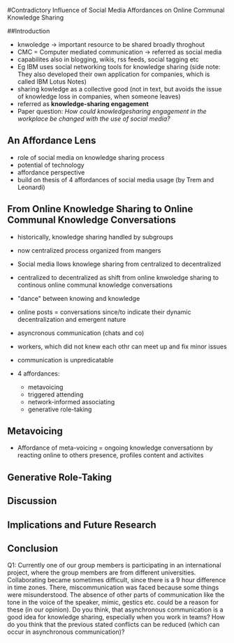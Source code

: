 #Contradictory Influence of Social Media Affordances on Online Communal Knowledge Sharing
 
##Introduction

- knwoledge -> important resource to be shared broadly throghout 
- CMC = Computer mediated communication -> referred as social media
- capabilites also in blogging, wikis, rss feeds, social tagging etc
- Eg IBM uses social networking tools for knowledge sharing (side note: They also developed their own application for companies, which is called IBM Lotus Notes)
- sharing kowledge as a collective good (not in text, but avoids the issue of knowledge loss in companies, when someone leaves)
- referred as **knowledge-sharing engagement**
- Paper question: *How could knowledgesharing engagement in the workplace be changed with the use of social media?*


## An Affordance Lens

- role of social media on knowledge sharing process
- potential of technology
- affordance perspective
- build on thesis of 4 affordances of social media usage (by Trem and Leonardi)

## From Online Knowledge Sharing to Online Communal Knowledge Conversations

- historically, knowledge sharing handled by subgroups
- now centralized process organized from mangers
- Social media llows knowlege sharing from centralized to decentralized
- centralized to decentralized as shift from online knwoledge sharing to continous online communal knowledge conversations
- "dance" between knowing and knowledge
- online posts = conversations since/to indicate their dynamic decentralization and emergent nature
- asyncronous communication (chats and co)
- workers, which did not knew each othr can meet up and fix minor issues
- communication is unpredicatable

- 4 affordances: 
	- metavoicing
	- triggered attending
	- network-informed associating
	- generative role-taking


## Metavoicing

- Affordance of meta-voicing = ongoing knowledge conversationn by reacting online to others presence, profiles content and activites

## Generative Role-Taking

## Discussion

## Implications and Future Research

## Conclusion

Q1: Currently one of our group members is participating in an international project, where the group members are from different universities. Collaborating became sometimes difficult, since there is a 9 hour difference in time zones. There, miscommunication was faced because some things were misunderstood. The absence of other parts of communication like the tone in the voice of the speaker, mimic, gestics etc. could be a reason for these (in our opinion).
Do you think, that asynchronous communication is a good idea for knowledge sharing, especially when you work in teams? How do you think that the previous stated conflicts can be reduced (which can occur in asynchronous communication)? 
